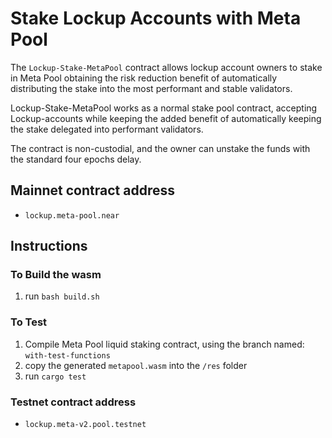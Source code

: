 # Stake Lockup Accounts with Meta Pool

The `Lockup-Stake-MetaPool` contract allows lockup account owners to stake in Meta Pool obtaining the risk reduction benefit 
of automatically distributing the stake into the most performant and stable validators.

Lockup-Stake-MetaPool works as a normal stake pool contract, accepting Lockup-accounts while keeping the added benefit of automatically keeping the stake delegated into performant validators.

The contract is non-custodial, and the owner can unstake the funds with the standard four epochs delay.

## Mainnet contract address
* `lockup.meta-pool.near`

## Instructions
### To Build the wasm

1. run `bash build.sh`

### To Test

1. Compile Meta Pool liquid staking contract, using the branch named: `with-test-functions` 
2. copy the generated `metapool.wasm` into the `/res` folder
3. run `cargo test`

### Testnet contract address

* `lockup.meta-v2.pool.testnet`
